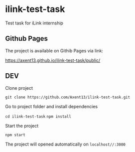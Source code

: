 # ilink-test-task
Test task for iLink internship

## Github Pages

The project is available on Githib Pages via link:

https://axent13.github.io/ilink-test-task/public/

## DEV

Clone project

`git clone https://github.com/Axent13/ilink-test-task.git`

Go to project folder and install dependencies

`cd ilink-test-task`
`npm install`

Start the project

`npm start`

The project will opened automatically on `localhost//:3000`